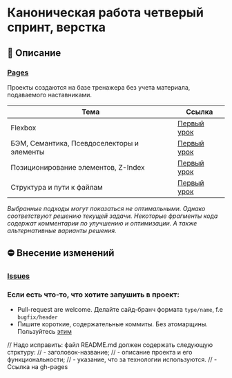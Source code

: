 # Каноническая работа четверый спринт, верстка

## :thinking: Описание

### [Pages](https://pcr-web.gitlab.io/canonical_ru-en_sprint7/)

Проекты создаются на базе тренажера без учета материала, подаваемого наставниками.

| Тема        | Ссылка |
| ------------- | ------------- |
| Flexbox | [Первый урок](https://praktikum.yandex.ru/learn/web/courses/dbf98e55-0f76-444b-850c-4538708ad571/sprints/1425/topics/e082eec5-aa3f-4fa2-81e5-b1a929df03f2/lessons/52a11a7d-22d5-459e-af4d-3eae8b3e6f94/) |
| БЭМ, Семантика, Псевдоселекторы и элементы | [Первый урок](https://praktikum.yandex.ru/learn/web/courses/dbf98e55-0f76-444b-850c-4538708ad571/sprints/1425/topics/1d37621d-8cab-4d84-b2e4-77b76e08c168/lessons/c85c9058-6ee3-41a9-8ede-da1f381f48ab/) |
| Позиционирование элементов, Z-Index | [Первый урок](https://praktikum.yandex.ru/learn/web/courses/dbf98e55-0f76-444b-850c-4538708ad571/sprints/1425/topics/65007471-e104-4987-9f04-7c8fc6966bde/lessons/0e4896a3-3f2e-4b03-b469-131f2a9efa19/) |
| Структура и пути к файлам | [Первый урок](https://praktikum.yandex.ru/learn/web/courses/dbf98e55-0f76-444b-850c-4538708ad571/sprints/1425/topics/a0dc3302-cc77-4261-b401-0625b9e60b02/lessons/ebf9f4c3-ce4e-4170-a139-e579bbfff863/) |

*Выбранные подходы могут показаться не оптимальными. Однако соответствуют решению текущей задачи.
Некоторые фрагменты кода содержат комментарии по улучшению и оптимизации. А также альтернативные варианты решения.*

## :no_entry: Внесение изменений

### [Issues](https://gitlab.com/pcr-web/canonical_ru-en_sprint7/-/issues)

### Если есть что-то, что хотите запушить в проект:
* Pull-request are welcome. Делайте сайд-бранч формата `type/name`, f.e `bugfix/header`
* Пишите короткие, содержательные коммиты. Без атомарщины. Пользуйтесь [этим](https://www.conventionalcommits.org/ru/v1.0.0-beta.4/)

// Надо исправить: файл README.md должен содержать следующую стрктуру:
// - заголовок-название;
// - описание проекта и его функциональности;
// - указание, что за технологии используются.
// - Ссылка на gh-pages